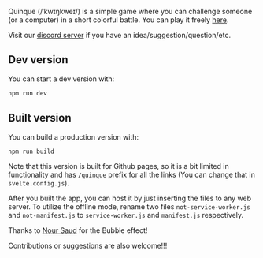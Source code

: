Quinque (/ˈkwɪŋkweɪ/) is a simple game where you can challenge someone (or a computer) in a short colorful battle.
You can play it freely [here](https://pikil.github.io/quinque).

Visit our [discord server](https://discord.com/channels/1205689011583066143) if you have an idea/suggestion/question/etc.

## Dev version

You can start a dev version with:

```bash
npm run dev
```

## Built version

You can build a production version with:

```bash
npm run build
```

Note that this version is built for Github pages, so it is a bit limited in functionality and has `/quinque` prefix for all the links (You can change that in `svelte.config.js`).

After you built the app, you can host it by just inserting the files to any web server. To utilize the offline mode, rename two files `not-service-worker.js` and `not-manifest.js` to `service-worker.js` and `manifest.js` respectively.

Thanks to [Nour Saud](https://codepen.io/nourabusoud/pen/ypZzMMs) for the Bubble effect!

Contributions or suggestions are also welcome!!!
